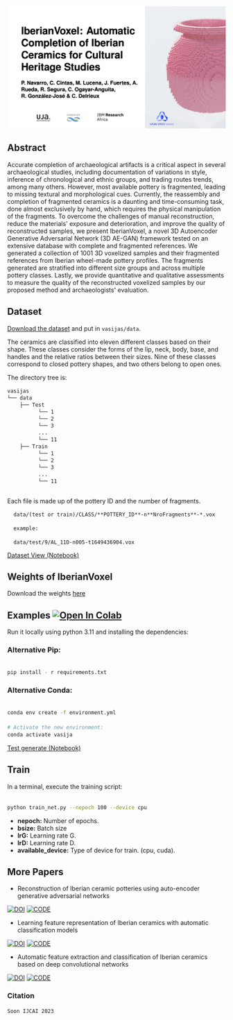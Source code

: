 ![DATASET](fig/teaser.jpeg)

## Abstract

Accurate completion of archaeological artifacts is a critical aspect in several archaeological studies, including documentation of variations in style, inference of chronological and ethnic groups, and trading routes trends, among many others.
However, most available pottery is fragmented, leading to missing textural and morphological cues.
Currently, the reassembly and completion of fragmented ceramics is a daunting and time-consuming task, done almost exclusively by hand, which requires the physical manipulation of the fragments.
To overcome the challenges of manual reconstruction, reduce the materials' exposure and deterioration, and improve the quality of reconstructed samples, we present IberianVoxel, a novel 3D Autoencoder Generative Adversarial Network (3D AE-GAN) framework tested on an extensive database with complete and fragmented references.
We generated a collection of $1001$ 3D voxelized samples and their fragmented references from Iberian wheel-made pottery profiles.
The fragments generated are stratified into different size groups and across multiple pottery classes.
Lastly, we provide quantitative and qualitative assessments to measure the quality of the reconstructed voxelized samples by our proposed method and archaeologists' evaluation.

## Dataset

[Download the dataset](https://drive.google.com/file/d/1EPdY6lI2DYYYVtqGVT6-GFNCxTnxBlXV/view?usp=sharing) and put in `vasijas/data`.

The ceramics are classified into eleven different classes based on their shape. These classes consider the forms of the lip, neck, body, base, and handles and the relative ratios between their sizes. Nine of these classes correspond to closed pottery shapes, and two others belong to open ones. 

The directory tree is:
      
```
vasijas
└── data
    ├── Test
          └── 1
          └── 2
          └── 3
          ...
          └── 11
    ├── Train
          └── 1
          └── 2
          └── 3
          ...
          └── 11
    
```

Each file is made up of the pottery ID and the number of fragments.


      data/(test or train)/CLASS/**POTTERY_ID**-n**NroFragments**-*.vox
      
      example:
      
      data/test/9/AL_11D-n005-t1649436904.vox


[Dataset View (Notebook)](https://github.com/celiacintas/vasijas/blob/iberianVox/dataset_view.ipynb)


## Weights of IberianVoxel

Download the weights [here](https://drive.google.com/file/d/1dMDTLZa3S_TxrhCaBSbp8T48ylR2jvpD/view?usp=sharing)

## Examples [![Open In Colab](https://colab.research.google.com/assets/colab-badge.svg)](https://colab.research.google.com/drive/1hNTGacyl28ysMhFMm3a3XUOmSUeVju47?usp=sharing)

Run it locally using python 3.11 and installing the dependencies:

### Alternative Pip:

```bash

pip install - r requirements.txt

```

### Alternative Conda:

```bash

conda env create -f environment.yml

# Activate the new environment:
conda activate vasija

```

[Test generate (Notebook)](https://github.com/celiacintas/vasijas/blob/iberianVox/example.ipynb)


## Train

In a terminal, execute the training script:

```bash

python train_net.py --nepoch 100 --device cpu

```

*   **nepoch:** Number of epochs.
*   **bsize:** Batch size
*   **lrG:** Learning rate G.
*   **lrD:** Learning rate D.
*   **available_device:** Type of device for train. (cpu, cuda).





## More Papers

- Reconstruction of Iberian ceramic potteries using auto-encoder generative adversarial networks

[![DOI](https://camo.githubusercontent.com/9cd5cadde3971729b0c553a8df0c851ea4ba193d5a25b30bfd5ec91a6e849f8d/68747470733a2f2f696d672e736869656c64732e696f2f62616467652f444f492d31302e313033382f7334313539382e3032322e31343931302e372d6639663130372e737667)](https://doi.org/10.1038/s41598-022-14910-7)
[![CODE](https://camo.githubusercontent.com/cab0ba8ebc53130e4e17ecf07c91c58c3d369da13fd2b4dabfb495be044a5c6c/68747470733a2f2f696d672e736869656c64732e696f2f62616467652f434f44452d37336666392e737667)](https://github.com/celiacintas/vasijas/tree/iberianGAN)

- Learning feature representation of Iberian ceramics with automatic classification models

[![DOI](https://camo.githubusercontent.com/b4f5d9ec8bf9e3ac10e481b99c8f3dd8b660b0b85a9caef1c78daed60974f724/68747470733a2f2f696d672e736869656c64732e696f2f62616467652f444f492d31302e313031362f6a2e63756c6865722e323032312e30312e3030332d6639663130372e737667)](https://doi.org/10.1016/j.culher.2021.01.003)
[![CODE](https://camo.githubusercontent.com/cab0ba8ebc53130e4e17ecf07c91c58c3d369da13fd2b4dabfb495be044a5c6c/68747470733a2f2f696d672e736869656c64732e696f2f62616467652f434f44452d37336666392e737667)](https://github.com/celiacintas/vasijas/tree/unsupervised)

- Automatic feature extraction and classification of Iberian ceramics based on deep convolutional networks

[![DOI](https://camo.githubusercontent.com/8139bfdbfa153ff4989dac3f4622ece7adff84137be5916b26d300acdaf06aed/68747470733a2f2f696d672e736869656c64732e696f2f62616467652f444f492d31302e313031362f6a2e63756c6865722e323031392e30362e3030352d6639663130372e737667)](https://doi.org/10.1016/j.culher.2019.06.005)
[![CODE](https://camo.githubusercontent.com/cab0ba8ebc53130e4e17ecf07c91c58c3d369da13fd2b4dabfb495be044a5c6c/68747470733a2f2f696d672e736869656c64732e696f2f62616467652f434f44452d37336666392e737667)](https://github.com/celiacintas/vasijas/tree/classification)

### Citation

```
Soon IJCAI 2023

```
